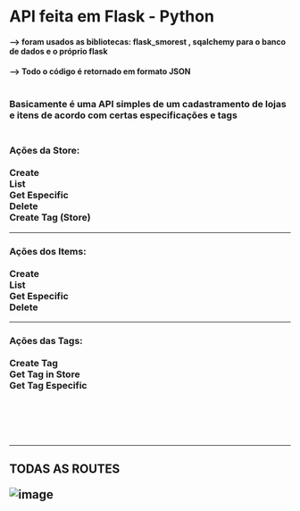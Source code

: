 <h1> API feita em Flask - Python
 
<h4>--> foram usados as bibliotecas: flask_smorest  ,  sqalchemy para o banco de dados e o próprio flask <br>

<h4> --> Todo o código é retornado em formato JSON <br> <br>
  
<h3> Basicamente é uma API simples de um cadastramento de lojas e itens de acordo com certas especificações e tags<br> <br>
  
<h3> Ações da Store: <br> <br> 
  Create  <br> 
  List  <br> 
  Get Especific <br> 
  Delete  <br>
  Create Tag (Store)
  
  --------------------------
<h3> Ações dos Items: <br> <br> 
  Create  <br> 
  List  <br> 
  Get Especific <br> 
  Delete  <br> 
  
 ---------------------------
<h3> Ações das Tags: <br> <br> 
  Create Tag <br> 
  Get Tag in Store<br> 
  Get Tag Especific<br> 
  
  <br><br>
 ---------------------------
 ---------------------------
  
 <h2> TODAS AS ROUTES

  ![image](https://user-images.githubusercontent.com/103287884/221322491-af12b051-d520-44d2-b152-4797c4a7f195.png)

  
